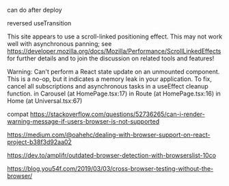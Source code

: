 can do after deploy

reversed useTransition

This site appears to use a scroll-linked positioning effect. This may not work well with asynchronous panning; see https://developer.mozilla.org/docs/Mozilla/Performance/ScrollLinkedEffects for further details and to join the discussion on related tools and features!

Warning: Can't perform a React state update on an unmounted component. This is a no-op, but it indicates a memory leak in your application. To fix, cancel all subscriptions and asynchronous tasks in a useEffect cleanup function.
    in Carousel (at HomePage.tsx:17)
    in Route (at HomePage.tsx:16)
    in Home (at Universal.tsx:67)

compat
https://stackoverflow.com/questions/52736265/can-i-render-warning-message-if-users-browser-is-not-supported


https://medium.com/@oahehc/dealing-with-browser-support-on-react-project-b38f3d92aa02


https://dev.to/amplifr/outdated-browser-detection-with-browserslist-10co


https://blog.you54f.com/2019/03/03/cross-browser-testing-without-the-browser/